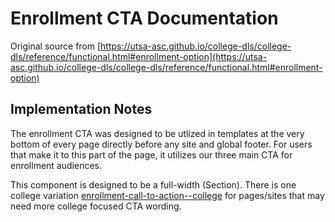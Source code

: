 # Enrollment CTA Documentation

Original source from [https://utsa-asc.github.io/college-dls/college-dls/reference/functional.html#enrollment-option](https://utsa-asc.github.io/college-dls/college-dls/reference/functional.html#enrollment-option)

## Implementation Notes

The enrollment CTA was designed to be utlized in templates at the very bottom of every page directly before any site and global footer.  For users that make it to this part of the page, it utilizes our three main CTA for enrollment audiences.

This component is designed to be a full-width (Section).  There is one college variation [enrollment-call-to-action--college](enrollment-call-to-action--college) for pages/sites that may need more college focused CTA wording.

